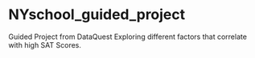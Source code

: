 # NYschool_guided_project
Guided Project from DataQuest
Exploring different factors that correlate with high SAT Scores.
